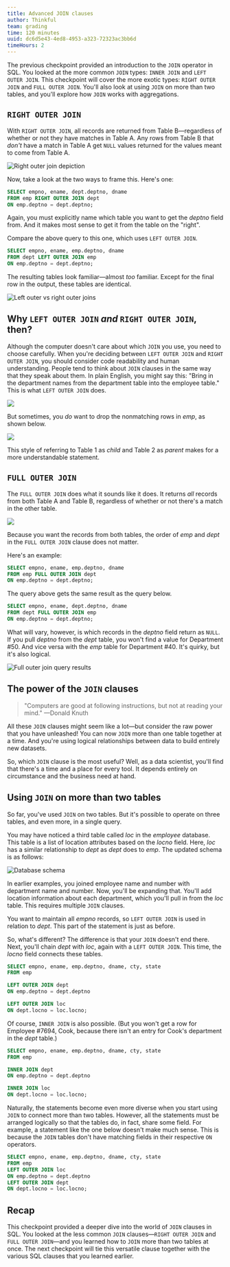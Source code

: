 ```yaml
---
title: Advanced JOIN clauses
author: Thinkful
team: grading
time: 120 minutes
uuid: dc6d5e43-4ed8-4953-a323-72323ac3bb6d
timeHours: 2
---
```


The previous checkpoint provided an introduction to the `JOIN` operator in SQL. You looked at the more common `JOIN` types: `INNER JOIN` and `LEFT OUTER JOIN`. This checkpoint will cover the more exotic types: `RIGHT OUTER JOIN` and `FULL OUTER JOIN`. You'll also look at using `JOIN` on more than two tables, and you'll explore how `JOIN` works with aggregations. 

## `RIGHT OUTER JOIN`

With `RIGHT OUTER JOIN`, all records are returned from Table B—regardless of whether or not they have matches in Table A. Any rows from Table B that *don't* have a match in Table A get `NULL` values returned for the values meant to come from Table A.

![Right outer join depiction](joins-two-1-v2.png)

Now, take a look at the two ways to frame this. Here's one:

```SQL
SELECT empno, ename, dept.deptno, dname
FROM emp RIGHT OUTER JOIN dept
ON emp.deptno = dept.deptno;
```

Again, you must explicitly name which table you want to get the *deptno* field from. And it makes most sense to get it from the table on the "right".

Compare the above query to this one, which uses `LEFT OUTER JOIN`.

```SQL
SELECT empno, ename, emp.deptno, dname
FROM dept LEFT OUTER JOIN emp
ON emp.deptno = dept.deptno;
```

The resulting tables look familiar—almost *too* familiar. Except for the final row in the output, these tables are identical.

![Left outer vs right outer joins](joins-two-2.png)


## Why `LEFT OUTER JOIN` *and* `RIGHT OUTER JOIN`, then?

Although the computer doesn't care about which `JOIN` you use, you need to choose carefully. When you're deciding between `LEFT OUTER JOIN` and `RIGHT OUTER JOIN`, you should consider code readability and human understanding. People tend to think about `JOIN` clauses in the same way that they speak about them. In plain English, you might say this: "Bring in the department names from the department table into the employee table." This is what `LEFT OUTER JOIN` does.

![](joins-two-3v2.png)

But sometimes, you *do* want to drop the nonmatching rows in *emp*, as shown below.

![](joins-two-4v2.png)

This style of referring to Table 1 as *child* and Table 2 as *parent* makes for a more understandable statement.


## `FULL OUTER JOIN`

The `FULL OUTER JOIN` does what it sounds like it does. It returns *all* records from both Table A and Table B, regardless of whether or not there's a match in the other table.

![](joins-two-5-v2.png)

Because you want the records from both tables, the order of *emp* and *dept* in the `FULL OUTER JOIN` clause does not matter.

Here's an example:

```SQL
SELECT empno, ename, emp.deptno, dname
FROM emp FULL OUTER JOIN dept
ON emp.deptno = dept.deptno;
```

The query above gets the same result as the query below.
 
```SQL
SELECT empno, ename, dept.deptno, dname
FROM dept FULL OUTER JOIN emp
ON emp.deptno = dept.deptno;
```

What will vary, however, is which records in the *deptno* field return as `NULL`. If you pull *deptno* from the *dept* table, you won't find a value for Department #50. And vice versa with the *emp* table for Department #40. It's quirky, but it's also logical. 

![Full outer join query results](joins-two-6.png)


## The power of the `JOIN` clauses

> "Computers are good at following instructions, but not at reading your mind." —Donald Knuth

All these `JOIN` clauses might seem like a lot—but consider the raw power that you have unleashed! You can now `JOIN` more than one table together at a time. And you're using logical relationships between data to build entirely new datasets.

So, which `JOIN` clause is the most useful? Well, as a data scientist, you'll find that there's a time and a place for every tool. It depends entirely on circumstance and the business need at hand.

## Using `JOIN` on more than two tables

So far, you've used `JOIN` on two tables. But it's possible to operate on three tables, and even more, in a single query.

You may have noticed a third table called *loc* in the *employee* database. This table is a list of location attributes based on the *locno* field. Here, *loc* has a similar relationship to *dept* as *dept* does to *emp*. The updated schema is as follows:

![Database schema](joins-two-7.jpeg)

In earlier examples, you joined employee name and number with department name and number. Now, you'll be expanding that. You'll add location information about each department, which you'll pull in from the *loc* table. This requires multiple `JOIN` clauses.

You want to maintain all *empno* records, so `LEFT OUTER JOIN` is used in relation to *dept*. This part of the statement is just as before.

So, what's different? The difference is that your `JOIN` doesn't end there. Next, you'll chain *dept* with *loc*, again with a `LEFT OUTER JOIN`. This time, the *locno* field connects these tables.

```SQL
SELECT empno, ename, emp.deptno, dname, cty, state
FROM emp

LEFT OUTER JOIN dept
ON emp.deptno = dept.deptno

LEFT OUTER JOIN loc
ON dept.locno = loc.locno;
```

Of course, `INNER JOIN` is also possible. (But you won't get a row for Employee #7694, Cook, because there isn't an entry for Cook's department in the *dept* table.)

```SQL
SELECT empno, ename, emp.deptno, dname, cty, state
FROM emp

INNER JOIN dept
ON emp.deptno = dept.deptno

INNER JOIN loc
ON dept.locno = loc.locno;
```

Naturally, the statements become even more diverse when you start using `JOIN` to connect more than two tables. However, all the statements must be arranged logically so that the tables do, in fact, share some field. For example, a statement like the one below doesn't make much sense. This is because the `JOIN` tables don't have matching fields in their respective `ON` operators.

```SQL
SELECT empno, ename, emp.deptno, dname, cty, state
FROM emp 
LEFT OUTER JOIN loc
ON emp.deptno = dept.deptno
LEFT OUTER JOIN dept
ON dept.locno = loc.locno;
```

## Recap

This checkpoint provided a deeper dive into the world of `JOIN` clauses in SQL. You looked at the less common `JOIN` clauses—`RIGHT OUTER JOIN` and `FULL OUTER JOIN`—and you learned how to `JOIN` more than two tables at once. The next checkpoint will tie this versatile clause together with the various SQL clauses that you learned earlier.

